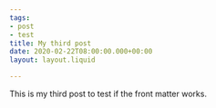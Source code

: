 ```yaml
---
tags:
- post
- test
title: My third post
date: 2020-02-22T08:00:00.000+00:00
layout: layout.liquid

---
```

This is my third post to test if the front matter works.